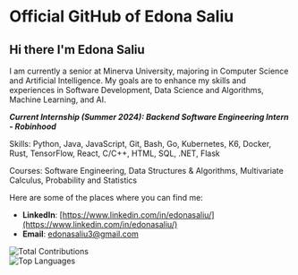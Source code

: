 # Official GitHub of Edona Saliu

 ## Hi there I'm Edona Saliu

I am currently a senior at Minerva University, majoring in Computer Science and Artificial Intelligence. My goals are to enhance my skills and experiences in Software Development, Data Science and Algorithms, Machine Learning, and AI. 

***Current Internship (Summer 2024): Backend Software Engineering Intern - Robinhood***

Skills: Python, Java, JavaScript, Git, Bash, Go, Kubernetes, K6, Docker, Rust, TensorFlow, React, C/C++, HTML, SQL, .NET, Flask

Courses: Software Engineering, Data Structures & Algorithms, Multivariate Calculus, Probability and Statistics

Here are some of the places where you can find me:

- **LinkedIn**: [https://www.linkedin.com/in/edonasaliu/](https://www.linkedin.com/in/edonasaliu/)
- **Email**: edonasaliu3@gmail.com




![Total Contributions](https://github-readme-streak-stats.herokuapp.com/?user=edonasaliu&theme=dark)  
![Top Languages](https://github-readme-stats.vercel.app/api/top-langs/?username=edonasaliu&layout=compact&theme=dark)
